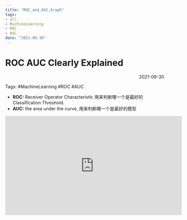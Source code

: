 ```yaml
---
title: "ROC_and_AUC_Graph"
tags:
- all
- MachineLearning
- ROC
- AUC
date: "2021-09-30"
---
```

#  ROC AUC Clearly Explained

<div align="right"> 2021-09-30</div>

Tags: #MachineLearning #ROC #AUC

- **ROC:** Receiver Operator Characteristic 用来判断哪一个是最好的Classification Threshold.
- **AUC:** the area under the curve, 用来判断哪一个是最好的模型


<iframe width="560" height="315" src="https://www.youtube.com/embed/4jRBRDbJemM" title="YouTube video player" frameborder="0" allow="accelerometer; autoplay; clipboard-write; encrypted-media; gyroscope; picture-in-picture" allowfullscreen></iframe>